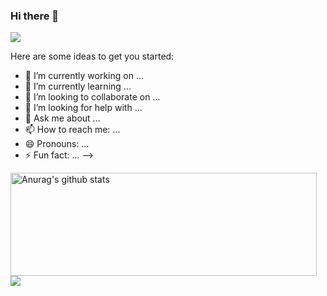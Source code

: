 ### Hi there 👋
![](https://github.com/halfrost/halfrost/blob/master/icons/header_.png)

Here are some ideas to get you started:

- 🔭 I’m currently working on ...
- 🌱 I’m currently learning ...
- 👯 I’m looking to collaborate on ...
- 🤔 I’m looking for help with ...
- 💬 Ask me about ...
- 📫 How to reach me: ...
- 😄 Pronouns: ...
- ⚡ Fun fact: ...
-->
<p>
  <img align="left" width="490" height="165" src="https://github-readme-stats.anuraghazra1.vercel.app/api?username=hisyamardiansyah&show_icons=true&include_all_commits=true&theme=radical" alt="Anurag's github stats"/>
  <a href="https://github.com/anuraghazra/anuraghazra.github.io">
  <!-- Change the `github-readme-stats.anuraghazra1.vercel.app` to `github-readme-stats.vercel.app`  -->
  <img align="center" src="https://github-readme-stats.anuraghazra1.vercel.app/api/pin/?username=anuraghazra&repo=anuraghazra.github.io&theme=radical" />
  </a>
<p>
  

